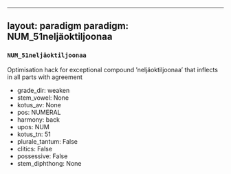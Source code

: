 
---
layout: paradigm
paradigm: NUM_51neljäoktiljoonaa
---
### ` NUM_51neljäoktiljoonaa `

Optimisation hack for exceptional compound ’neljäoktiljoonaa’ that inflects in all parts with agreement
* grade_dir: weaken
* stem_vowel: None
* kotus_av: None
* pos: NUMERAL
* harmony: back
* upos: NUM
* kotus_tn: 51
* plurale_tantum: False
* clitics: False
* possessive: False
* stem_diphthong: None
